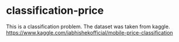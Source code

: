 # classification-price
This is a classification problem. The dataset was taken from kaggle. https://www.kaggle.com/iabhishekofficial/mobile-price-classification

